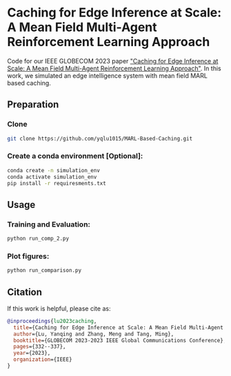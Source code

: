 # Caching for Edge Inference at Scale: A Mean Field Multi-Agent Reinforcement Learning Approach

Code for our IEEE GLOBECOM 2023 paper ["Caching for Edge Inference at Scale: A Mean Field Multi-Agent Reinforcement Learning Approach"](https://ieeexplore.ieee.org/abstract/document/10436965?casa_token=H7SPXO1A35YAAAAA:PRYn6KzxJwGwLCPm9DI3gl__thF0I0A7Fu2P4Uk-cGLRCN_nN6GMOyxyNSh9-rAyTihe4CzAojE).
In this work, we simulated an edge intelligence system with mean field MARL based caching.

## Preparation

### Clone

```bash
git clone https://github.com/yqlu1015/MARL-Based-Caching.git
```

### Create a conda environment [Optional]:

```bash
conda create -n simulation_env
conda activate simulation_env
pip install -r requiresments.txt
```

## Usage

### Training and Evaluation:

```bash
python run_comp_2.py
```

### Plot figures:
```bash
python run_comparison.py
```

## Citation

If this work is helpful, please cite as:

```bibtex
@inproceedings{lu2023caching,
  title={Caching for Edge Inference at Scale: A Mean Field Multi-Agent Reinforcement Learning Approach},
  author={Lu, Yanqing and Zhang, Meng and Tang, Ming},
  booktitle={GLOBECOM 2023-2023 IEEE Global Communications Conference},
  pages={332--337},
  year={2023},
  organization={IEEE}
}
```
